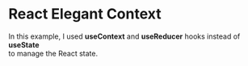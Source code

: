 # React Elegant Context
In this example, I used **useContext** and **useReducer** hooks instead of **useState** <br />
to manage the React state.
